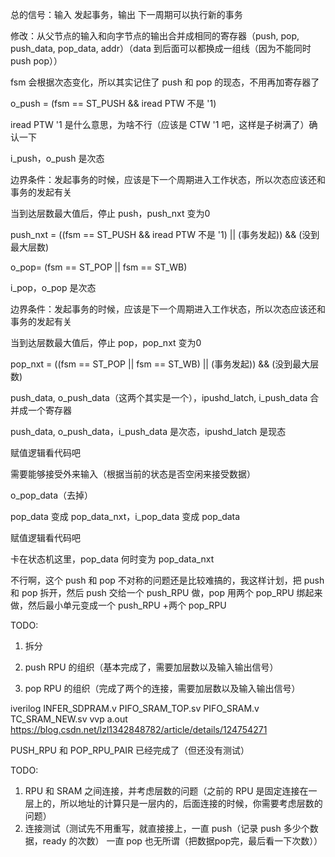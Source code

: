 总的信号：输入 发起事务，输出 下一周期可以执行新的事务

修改：从父节点的输入和向字节点的输出合并成相同的寄存器（push, pop, push_data, pop_data, addr）（data 到后面可以都换成一组线（因为不能同时 push pop））



fsm 会根据次态变化，所以其实记住了 push 和 pop 的现态，不用再加寄存器了



o_push = (fsm == ST_PUSH && iread PTW 不是 '1)

iread PTW '1 是什么意思，为啥不行（应该是 CTW '1 吧，这样是子树满了）确认一下

i_push，o_push 是次态

边界条件：发起事务的时候，应该是下一个周期进入工作状态，所以次态应该还和事务的发起有关

当到达层数最大值后，停止 push，push_nxt 变为0

push_nxt = ((fsm == ST_PUSH && iread PTW 不是 '1) || (事务发起)) && (没到最大层数)



o_pop= (fsm == ST_POP || fsm == ST_WB)

i_pop，o_pop 是次态

边界条件：发起事务的时候，应该是下一个周期进入工作状态，所以次态应该还和事务的发起有关

当到达层数最大值后，停止 pop，pop_nxt 变为0

pop_nxt = ((fsm == ST_POP || fsm == ST_WB) || (事务发起)) && (没到最大层数)



push_data, o_push_data（这两个其实是一个），ipushd_latch, i_push_data 合并成一个寄存器

push_data, o_push_data，i_push_data 是次态，ipushd_latch 是现态

赋值逻辑看代码吧

需要能够接受外来输入（根据当前的状态是否空闲来接受数据）



o_pop_data（去掉）

pop_data 变成 pop_data_nxt，i_pop_data 变成 pop_data

赋值逻辑看代码吧

卡在状态机这里，pop_data 何时变为 pop_data_nxt





不行啊，这个 push 和 pop 不对称的问题还是比较难搞的，我这样计划，把 push 和 pop 拆开，然后 push 交给一个 push_RPU 做，pop 用两个 pop_RPU 绑起来做，然后最小单元变成一个 push_RPU +两个 pop_RPU

TODO:

1. 拆分

2. push RPU 的组织（基本完成了，需要加层数以及输入输出信号）
3. pop RPU 的组织（完成了两个的连接，需要加层数以及输入输出信号）


iverilog INFER_SDPRAM.v PIFO_SRAM_TOP.sv PIFO_SRAM.v TC_SRAM_NEW.sv
vvp a.out
https://blog.csdn.net/lzl1342848782/article/details/124754271



PUSH_RPU 和 POP_RPU_PAIR 已经完成了（但还没有测试）

TODO: 

1. RPU 和 SRAM 之间连接，并考虑层数的问题（之前的 RPU 是固定连接在一层上的，所以地址的计算只是一层内的，后面连接的时候，你需要考虑层数的问题）
2. 连接测试（测试先不用重写，就直接接上，一直 push（记录 push 多少个数据，ready 的次数） 一直 pop 也无所谓（把数据pop完，最后看一下次数））

